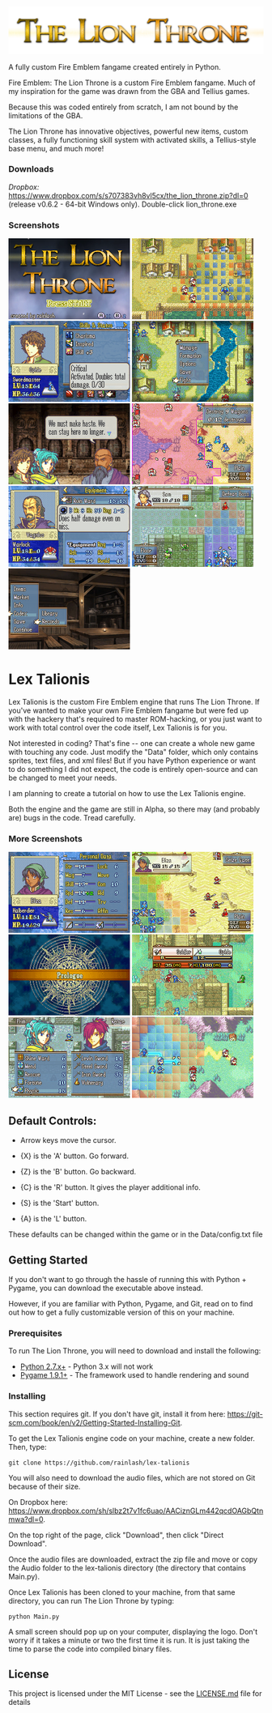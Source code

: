 ![Logo](/Utilities/Screenshots/Logo_new.png)

A fully custom Fire Emblem fangame created entirely in Python.

Fire Emblem: The Lion Throne is a custom Fire Emblem fangame. Much of my inspiration for the game was drawn from the GBA and Tellius games. 

Because this was coded entirely from scratch, I am not bound by the limitations of the GBA. 

The Lion Throne has innovative objectives, powerful new items, custom classes, a fully functioning skill system with activated skills, a Tellius-style base menu, and much more!

### Downloads
*Dropbox:* https://www.dropbox.com/s/s707383vh8vl5cx/the_lion_throne.zip?dl=0 (release v0.6.2 - 64-bit Windows only).
Double-click lion_throne.exe

### Screenshots
![TitleScreen](/Utilities/Screenshots/TitleScreen3.png) 
![Range](/Utilities/Screenshots/AOE.gif)
![Skill](/Utilities/Screenshots/Skill2.png)
![Prep](/Utilities/Screenshots/Prep1.png)
![Conversation](/Utilities/Screenshots/Conversation1.png) 
![Convoy](/Utilities/Screenshots/Convoy1.png)
![Item](/Utilities/Screenshots/Item1.png) 
![Aura](/Utilities/Screenshots/Aura2.png)
![Base](/Utilities/Screenshots/Base2.png)

# Lex Talionis

Lex Talionis is the custom Fire Emblem engine that runs The Lion Throne. If you've wanted to make your own Fire Emblem fangame but were fed up with the hackery that's required to master ROM-hacking, or you just want to work with total control over the code itself, Lex Talionis is for you. 

Not interested in coding? That's fine -- one can create a whole new game with touching any code. Just modify the "Data" folder, which only contains sprites, text files, and xml files! But if you have Python experience or want to do something I did not expect, the code is entirely open-source and can be changed to meet your needs.

I am planning to create a tutorial on how to use the Lex Talionis engine.

Both the engine and the game are still in Alpha, so there may (and probably are) bugs in the code. Tread carefully.

### More Screenshots
![InfoMenu](/Utilities/Screenshots/InfoMenu2.png)
![Level5](/Utilities/Screenshots/Level5_2.png)
![TransitionScreen](/Utilities/Screenshots/TransitionScreen2.png)
![Combat](/Utilities/Screenshots/Combat1.png)
![Trade](/Utilities/Screenshots/Trade1.png)
![AOE](/Utilities/Screenshots/Range1.png)

## Default Controls:

 - Arrow keys move the cursor.

 - {X} is the 'A' button. Go forward.

 - {Z} is the 'B' button. Go backward.

 - {C} is the 'R' button. It gives the player additional info.

 - {S} is the 'Start' button. 

 - {A} is the 'L' button.

These defaults can be changed within the game or in the Data/config.txt file

## Getting Started

If you don't want to go through the hassle of running this with Python + Pygame, you can download the executable above instead.

However, if you are familiar with Python, Pygame, and Git, read on to find out how to get a fully customizable version of this on your machine.

### Prerequisites

To run The Lion Throne, you will need to download and install the following:

* [Python 2.7.x+](https://www.python.org/downloads/release/python-2712/) - Python 3.x will not work
* [Pygame 1.9.1+](http://www.pygame.org/download.shtml) - The framework used to handle rendering and sound

### Installing

This section requires git.
If you don't have git, install it from here: https://git-scm.com/book/en/v2/Getting-Started-Installing-Git.

To get the Lex Talionis engine code on your machine, create a new folder.
Then, type:

```
git clone https://github.com/rainlash/lex-talionis
```

You will also need to download the audio files, which are not stored on Git because of their size. 

On Dropbox here: https://www.dropbox.com/sh/slbz2t7v1fc6uao/AACiznGLm442qcdOAGbQtnmwa?dl=0. 

On the top right of the page, click "Download", then click "Direct Download".

Once the audio files are downloaded, extract the zip file and move or copy the Audio folder to the lex-talionis directory (the directory that contains Main.py).

Once Lex Talionis has been cloned to your machine, from that same directory, you can run The Lion Throne by typing:

```
python Main.py
```

A small screen should pop up on your computer, displaying the logo. Don't worry if it takes a minute or two the first time it is run. It is just taking the time to parse the code into compiled binary files.

## License

This project is licensed under the MIT License - see the [LICENSE.md](LICENSE.md) file for details